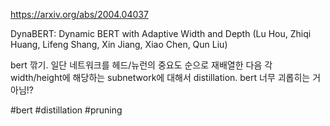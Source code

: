 https://arxiv.org/abs/2004.04037

DynaBERT: Dynamic BERT with Adaptive Width and Depth (Lu Hou, Zhiqi Huang, Lifeng Shang, Xin Jiang, Xiao Chen, Qun Liu)

bert 깎기. 일단 네트워크를 헤드/뉴런의 중요도 순으로 재배열한 다음 각 width/height에 해당하는 subnetwork에 대해서 distillation. bert 너무 괴롭히는 거 아님!?

#bert #distillation #pruning